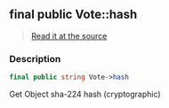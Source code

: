 ## final public Vote::hash

> [Read it at the source](https://github.com/julien-boudry/Condorcet/blob/master/src/Vote.php#L26)

### Description    

```php
final public string Vote->hash 
```

Get Object sha-224 hash (cryptographic)
    